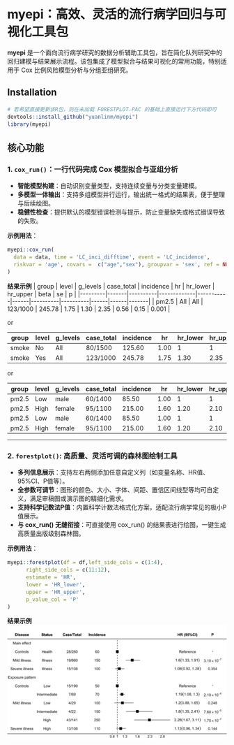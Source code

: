 # myepi：高效、灵活的流行病学回归与可视化工具包

**myepi** 是一个面向流行病学研究的数据分析辅助工具包，旨在简化队列研究中的回归建模与结果展示流程。该包集成了模型拟合与结果可视化的常用功能，特别适用于 Cox 比例风险模型分析与分组亚组研究。

## Installation
```R
# 若希望直接更新该R包，则在未加载 FORESTPLOT.PAC 的基础上直接运行下方代码即可
devtools::install_github("yuanlinm/myepi")
library(myepi)
```

## 核心功能

### 1. `cox_run()`：一行代码完成 Cox 模型拟合与亚组分析

- **智能模型构建**：自动识别变量类型，支持连续变量与分类变量建模。
- **多模型一体输出**：支持多组模型并行运行，输出统一格式的结果表，便于整理与后续绘图。
- **稳健性检查**：提供默认的模型错误检测与提示，防止变量缺失或格式错误导致的失败。

**示例用法**：

```r
myepi::cox_run(
  data = data, time = 'LC_inci_difftime', event = 'LC_incidence',
  riskvar = 'age', covars =  c("age","sex"), groupvar = 'sex', ref = NULL
)
```

**结果示例**
| group   | level | g_levels | case_total | incidence | hr   | hr_lower | hr_upper | beta | se   | p     |
|---------|-------|----------|-------------|-----------|------|----------|----------|------|------|-------|
| pm2.5   | All   | All      | 123/1000    | 245.78    | 1.75 | 1.30     | 2.35     | 0.56 | 0.15 | 0.001 |

or

| group   | level | g_levels | case_total | incidence | hr   | hr_lower | hr_upper | beta | se   | p     |
|---------|-------|----------|-------------|-----------|------|----------|----------|------|------|-------|
| smoke   | No    | All      | 80/1500     | 125.60    | 1.00 | 1      | 1      | 0  | 0  | 1   |
| smoke   | Yes   | All      | 123/1000    | 245.78    | 1.75 | 1.30     | 2.35     | 0.56 | 0.15 | 0.001 |

or

| group   | level | g_levels | case_total | incidence | hr   | hr_lower | hr_upper | beta | se   | p     |
|---------|-------|----------|-------------|-----------|------|----------|----------|------|------|-------|
| pm2.5   | Low   | male      | 60/1400     | 85.50     | 1.00 | 1      | 1      | 0  | 0  | 1   |
| pm2.5   | High  | female      | 95/1100     | 215.00    | 1.60 | 1.20     | 2.10     | 0.47 | 0.14 | 0.002 |
| pm2.5   | Low   | male      | 60/1400     | 85.50     | 1.00 | 1      | 1      | 0  | 0  | 1   |
| pm2.5   | High  | female      | 95/1100     | 215.00    | 1.60 | 1.20     | 2.10     | 0.47 | 0.14 | 0.002 |



---




### 2. `forestplot()`: 高质量、灵活可调的森林图绘制工具

- **多列信息展示**：支持左右两侧添加任意自定义列（如变量名称、HR值、95%CI、P值等）。
- **全参数可调节**：图形的颜色、大小、字体、间距、置信区间线型等均可自定义，满足审稿图或演示图的精细化需求。
- **支持科学记数法P值**：内置科学计数法格式化方案，适配流行病学常见的极小P值展示。
- **与 cox_run() 无缝衔接**：可直接使用 cox_run() 的结果表进行绘图，一键生成高质量出版级别森林图。

**示例用法**：
```r
myepi::forestplot(df = df,left_side_cols = c(1:4),
      right_side_cols = c(11:12),
      estimate = 'HR',
      lower = 'HR_lower',
      upper = 'HR_upper',
      p_value_col = 'P'
)
```
**结果示例**
![x效果展示](temp.png)

